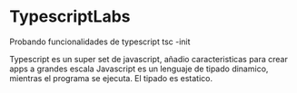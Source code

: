 # TypescriptLabs
Probando funcionalidades de typescript
tsc -init

Typescript es un super set de javascript, añadio caracteristicas para crear apps a grandes escala
Javascript es un lenguaje de tipado dinamico, mientras el programa se ejecuta.
El tipado es estatico.


